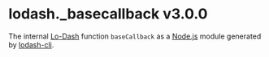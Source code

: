 # lodash._basecallback v3.0.0

The internal [Lo-Dash](https://lodash.com/) function `baseCallback` as a [Node.js](http://nodejs.org/) module generated by [lodash-cli](https://www.npmjs.com/package/lodash-cli).
